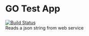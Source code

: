 # GO Test App 
[![Build Status](https://travis-ci.org/kbball/go-test-app.svg?branch=master)](https://travis-ci.org/kbball/go-test-app)  
Reads a json string from web service
